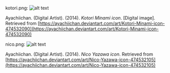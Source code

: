 kotori.png:
![alt text](https://ayachiichan.deviantart.com/art/Kotori-Minami-icon-474532090 "Kotori Minami icon")

Ayachiichan. (Digital Artist). (2014). *Kotori Minami icon*. [Digital image]. Retrieved from [https://ayachiichan.deviantart.com/art/Kotori-Minami-icon-474532090](https://ayachiichan.deviantart.com/art/Kotori-Minami-icon-474532090)

nico.png:
![alt text](https://ayachiichan.deviantart.com/art/Nico-Yazawa-icon-474532105 "Nico Yazawa icon")

Ayachiichan. (Digital Artist). (2014). *Nico Yazawa icon*. Retrieved from [https://ayachiichan.deviantart.com/art/Nico-Yazawa-icon-474532105](https://ayachiichan.deviantart.com/art/Nico-Yazawa-icon-474532105)